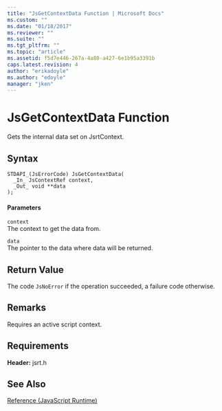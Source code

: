 ```yaml
---
title: "JsGetContextData Function | Microsoft Docs"
ms.custom: ""
ms.date: "01/18/2017"
ms.reviewer: ""
ms.suite: ""
ms.tgt_pltfrm: ""
ms.topic: "article"
ms.assetid: f5d7e446-267a-4a80-a427-6e1b95a3391b
caps.latest.revision: 4
author: "erikadoyle"
ms.author: "edoyle"
manager: "jken"
---
```

# JsGetContextData Function
Gets the internal data set on JsrtContext.  
  
## Syntax  
  
```  
STDAPI_(JsErrorCode) JsGetContextData(  
  _In_ JsContextRef context,  
  _Out_ void **data  
);  
```  
  
#### Parameters  
 `context`  
 The context to get the data from.  
  
 `data`  
 The pointer to the data where data will be returned.  
  
## Return Value  
 The code `JsNoError` if the operation succeeded, a failure code otherwise.  
  
## Remarks  
 Requires an active script context.  
  
## Requirements  
 **Header:** jsrt.h  
  
## See Also  
 [Reference (JavaScript Runtime)](../chakra-hosting/reference-javascript-runtime.md)